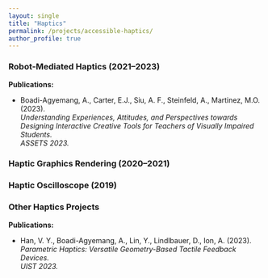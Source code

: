 ```yaml
---
layout: single
title: "Haptics"
permalink: /projects/accessible-haptics/
author_profile: true
---
```


### Robot-Mediated Haptics (2021–2023)


**Publications:**
- Boadi-Agyemang, A., Carter, E.J., Siu, A. F., Steinfeld, A., Martinez, M.O. (2023).  
  *Understanding Experiences, Attitudes, and Perspectives towards Designing Interactive Creative Tools for Teachers of Visually Impaired Students.*  
  _ASSETS 2023._


### Haptic Graphics Rendering (2020–2021)

### Haptic Oscilloscope (2019)


### Other Haptics Projects 

**Publications:**

- Han, V. Y., Boadi-Agyemang, A., Lin, Y., Lindlbauer, D., Ion, A. (2023).  
  *Parametric Haptics: Versatile Geometry-Based Tactile Feedback Devices.*  
  _UIST 2023._
